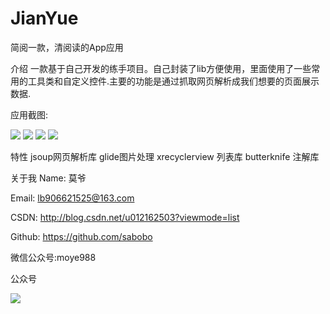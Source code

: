 # JianYue
简阅一款，清阅读的App应用

介绍 
一款基于自己开发的练手项目。自己封装了lib方便使用，里面使用了一些常用的工具类和自定义控件.主要的功能是通过抓取网页解析成我们想要的页面展示数据.

应用截图:

![](https://github.com/sabobo/JianYue/tree/master/screenshot/device-2017-07-10-161427.png)
![](https://github.com/sabobo/JianYue/tree/master/screenshot/device-2017-07-10-161448.png)
![](https://github.com/sabobo/JianYue/tree/master/screenshot/device-2017-07-10-161502.png)
![](https://github.com/sabobo/JianYue/tree/master/screenshot/device-2017-07-10-161314.png)

特性
jsoup网页解析库
glide图片处理
xrecyclerview 列表库
butterknife 注解库


关于我
Name: 莫爷

Email: lb906621525@163.com

CSDN: http://blog.csdn.net/u012162503?viewmode=list

Github: https://github.com/sabobo

微信公众号:moye988

公众号

![](https://github.com/sabobo/JianYue/tree/master/screenshot/20170122224631904.png)


